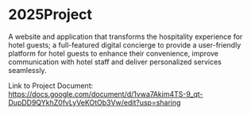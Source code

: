 # 2025Project
A website and application that transforms the hospitality experience for hotel guests; a full-featured digital concierge to provide a user-friendly platform for hotel guests to enhance their convenience, improve communication with hotel staff and deliver personalized services seamlessly. 

Link to Project Document: https://docs.google.com/document/d/1vwa7Akim4TS-9_qt-DupDD9QYkhZ0fvLyVeKOtOb3Vw/edit?usp=sharing
